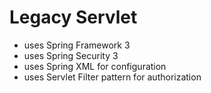 # Legacy Servlet

- uses Spring Framework 3
- uses Spring Security 3
- uses Spring XML for configuration
- uses Servlet Filter pattern for authorization
